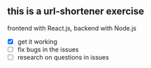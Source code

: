 ## this is a url-shortener exercise

frontend with React.js, backend with Node.js

- [x] get it working
- [ ] fix bugs in the issues
- [ ] research on questions in issues